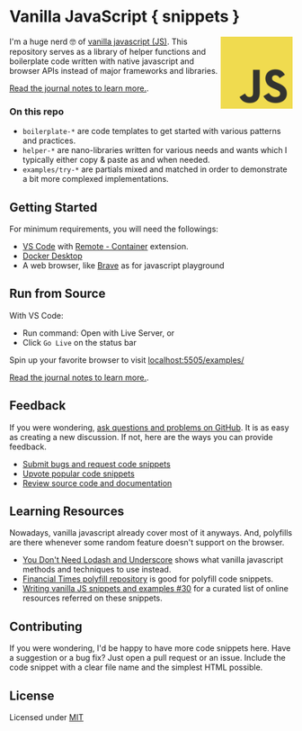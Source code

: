 # Vanilla JavaScript { snippets }

[<img align="right" alt="JavaScript" width="128rem" src="https://raw.githubusercontent.com/github/explore/80688e429a7d4ef2fca1e82350fe8e3517d3494d/topics/javascript/javascript.png"  />][all-things-js]

I'm a huge nerd :nerd_face: of [vanilla javascript (JS)][all-things-js]. This repository serves as a library of helper functions and boilerplate code written with native javascript and browser APIs instead of major frameworks and libraries.

[Read the journal notes to learn more.][journal-notes].

[all-things-js]: https://github.com/topics/javascript?l=javascript
[journal-notes]: https://kosalanuwan.github.io/journal/javascript/vanilla-js-snippets/

### On this repo
- `boilerplate-*` are code templates to get started with various patterns and practices.
- `helper-*` are nano-libraries written for various needs and wants which I typically either copy & paste as and when needed.
- `examples/try-*` are partials mixed and matched in order to demonstrate a bit more complexed implementations.

## Getting Started
For minimum requirements, you will need the followings:

- [VS Code][download-vscode] with [Remote - Container][download-remote-container-ext] extension.
- [Docker Desktop][download-docker-desktop]
- A web browser, like [Brave][download-brave] as for javascript playground

[download-vscode]: https://code.visualstudio.com
[download-remote-container-ext]: https://
[download-docker-desktop]: https://
[download-brave]: https://brave.com/latest

## Run from Source

With VS Code:
- Run command: Open with Live Server, or
- Click `Go Live` on the status bar

Spin up your favorite browser to visit [localhost:5505/examples/](http://localhost:5505/eamples/)

[Read the journal notes to learn more.][journal-notes].

## Feedback

If you were wondering, [ask questions and problems on GitHub][ama]. It is as easy as creating a new discussion. If not, here are the ways you can provide feedback.

- [Submit bugs and request code snippets][new-issue]
- [Upvote popular code snippets][openned-issues]
- [Review source code and documentation][pull-requests]

[ama]: https://github.com/kosalanuwan/ama/#readme
[new-issue]: https://github.com/kosalanuwan/vanilla-js-snippets/issues/new
[openned-issues]: https://github.com/kosalanuwan/vanilla-js-snippets/issues
[pull-requests]: https://github.com/kosalanuwan/vanilla-js-snippets/pulls

## Learning Resources

Nowadays, vanilla javascript already cover most of it anyways. And, polyfills are there whenever some random feature doesn't support on the browser.

- [You Don't Need Lodash and Underscore][learning-yagni-repo] shows what vanilla javascript methods and techniques to use instead.
- [Financial Times polyfill repository][learning-polyfills-repo] is good for polyfill code snippets.
- [Writing vanilla JS snippets and examples #30][journal-discussion] for a curated list of online resources referred on these snippets.

[journal-discussion]: https://github.com/kosalanuwan/journal/discussions/30
[learning-yagni-repo]: https://github.com/you-dont-need/You-Dont-Need-Lodash-Underscore/#readme
[learning-polyfills-repo]: https://github.com/Financial-Times/polyfill-library

## Contributing

If you were wondering, I'd be happy to have more code snippets here. Have a suggestion or a bug fix? Just open a pull request or an issue. Include the code snippet with a clear file name and the simplest HTML possible.

## License

Licensed under [MIT][lic]

[lic]: LICENSE
